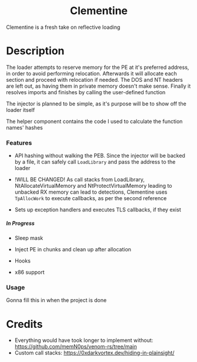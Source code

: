 <h1 align="center">
Clementine
</h1>

Clementine is a fresh take on reflective loading

# Description

The loader attempts to reserve memory for the PE at it's preferred address, in order to avoid performing relocation. Afterwards it will allocate each section and proceed with relocation if needed. The DOS and NT headers are left out, as having them in private memory doesn't make sense. Finally it resolves imports and finishes by calling the user-defined function

The injector is planned to be simple, as it's purpose will be to show off the loader itself

The helper component contains the code I used to calculate the function names' hashes

### Features

- API hashing without walking the PEB. Since the injector will be backed by a file, it can safely call `LoadLibrary` and pass the address to the loader

- !WILL BE CHANGED! As call stacks from LoadLibrary, NtAllocateVirtualMemory and NtProtectVirtualMemory leading to unbacked RX memory can lead to detections, Clementine uses `TpAllocWork` to execute callbacks, as per the second reference

- Sets up exception handlers and executes TLS callbacks, if they exist

##### In Progress

- Sleep mask

- Inject PE in chunks and clean up after allocation

- Hooks

- x86 support

### Usage

Gonna fill this in when the project is done

 
# Credits

- Everything would have took longer to implement without: https://github.com/memN0ps/venom-rs/tree/main
- Custom call stacks: https://0xdarkvortex.dev/hiding-in-plainsight/
